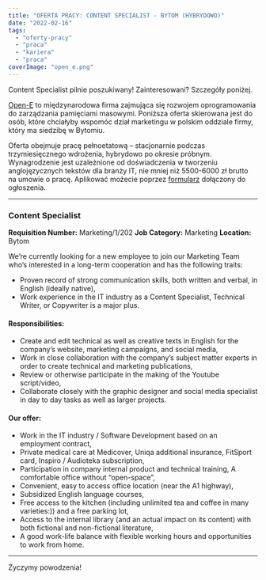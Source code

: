```yaml
---
title: "OFERTA PRACY: CONTENT SPECIALIST - BYTOM (HYBRYDOWO)"
date: "2022-02-16"
tags:
  - "oferty-pracy"
  - "praca"
  - "kariera"
  - "praca"
coverImage: "open_e.png"
---
```


Content Specialist pilnie poszukiwany! Zainteresowani? Szczegóły poniżej.

[Open-E](https://www.open-e.com/) to międzynarodowa firma zajmująca się rozwojem
oprogramowania do zarządzania pamięciami masowymi. Poniższa oferta skierowana
jest do osób, które chciałyby wspomóc dział marketingu w polskim oddziale firmy,
który ma siedzibę w Bytomiu.

Oferta obejmuje pracę pełnoetatową – stacjonarnie podczas trzymiesięcznego
wdrożenia, hybrydowo po okresie próbnym. Wynagrodzenie jest uzależnione od
doświadczenia w tworzeniu anglojęzycznych tekstów dla branży IT, nie mniej niż
5500-6000 zł brutto na umowie o pracę. Aplikować możecie poprzez
[formularz](https://www.open-e.com/about-us/careers/poland/content-specialist/)
dołączony do ogłoszenia.

---

### Content Specialist

**Requisition Number:** Marketing/1/202 **Job Category:** Marketing
**Location:** Bytom

We’re currently looking for a new employee to join our Marketing Team who’s
interested in a long-term cooperation and has the following traits:

- Proven record of strong communication skills, both written and verbal, in
  English (ideally native),
- Work experience in the IT industry as a Content Specialist, Technical Writer,
  or Copywriter is a major plus.

#### Responsibilities:

- Create and edit technical as well as creative texts in English for the
  company’s website, marketing campaigns, and social media,
- Work in close collaboration with the company’s subject matter experts in order
  to create technical and marketing publications,
- Review or otherwise participate in the making of the Youtube script/video,
- Collaborate closely with the graphic designer and social media specialist in
  day to day tasks as well as larger projects.

#### Our offer:

- Work in the IT industry / Software Development based on an employment
  contract,
- Private medical care at Medicover, Uniqa additional insurance, FitSport card,
  Inspiro / Audioteka subscription,
- Participation in company internal product and technical training, A
  comfortable office without “open-space”,
- Convenient, easy to access office location (near the A1 highway),
- Subsidized English language courses,
- Free access to the kitchen (including unlimited tea and coffee in many
  varieties:)) and a free parking lot,
- Access to the internal library (and an actual impact on its content) with both
  fictional and non-fictional literature,
- A good work-life balance with flexible working hours and opportunities to work
  from home.

---

Życzymy powodzenia!
